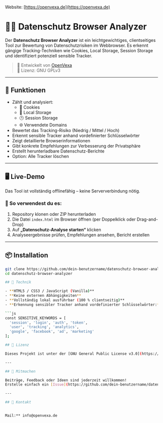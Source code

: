 Website: [https://openvexa.de](https://openvexa.de) 

# 🕵️‍♀️ Datenschutz Browser Analyzer

Der **Datenschutz Browser Analyzer** ist ein leichtgewichtiges, clientseitiges Tool zur Bewertung von Datenschutzrisiken im Webbrowser. Es erkennt gängige Tracking-Techniken wie Cookies, Local Storage, Session Storage und identifiziert potenziell sensible Tracker.

> 🔐 Entwickelt von [OpenVexa](https://openvexa.de)  
> 🧾 Lizenz: GNU GPLv3

---

## 🚀 Funktionen

- Zählt und analysiert:
  - 🍪 Cookies
  - 💾 Local Storage
  - 🕒 Session Storage
  - 🌐 Verwendete Domains
- Bewertet das Tracking-Risiko (Niedrig / Mittel / Hoch)
- Erkennt sensible Tracker anhand vordefinierter Schlüsselwörter
- Zeigt detaillierte Browserinformationen
- Gibt konkrete Empfehlungen zur Verbesserung der Privatsphäre
- Erstellt herunterladbare Datenschutz-Berichte
- Option: Alle Tracker löschen

---

## 🖥️ Live-Demo

Das Tool ist vollständig offlinefähig – keine Serververbindung nötig.

### 🔧 So verwendest du es:

1. Repository klonen oder ZIP herunterladen
2. Die Datei `index.html` im Browser öffnen (per Doppelklick oder Drag-and-Drop)
3. Auf **„Datenschutz-Analyse starten“** klicken
4. Analyseergebnisse prüfen, Empfehlungen ansehen, Bericht erstellen

---

## 📦 Installation

```bash
git clone https://github.com/dein-benutzername/datenschutz-browser-analyzer.git
cd datenschutz-browser-analyzer

## 🧠 Technik

- **HTML5 / CSS3 / JavaScript (Vanilla)**
- **Keine externen Abhängigkeiten**
- **Vollständig lokal ausführbar (100 % clientseitig)**
- **Erkennung sensibler Tracker anhand vordefinierter Schlüsselwörter:**

```js
const SENSITIVE_KEYWORDS = [
  'session', 'login', 'auth', 'token', 
  'user', 'tracking', 'analytics', 
  'google', 'facebook', 'ad', 'marketing'
];

## 📝 Lizenz

Dieses Projekt ist unter der [GNU General Public License v3.0](https://www.gnu.org/licenses/gpl-3.0.html) lizenziert.

---

## 🙌 Mitmachen

Beiträge, Feedback oder Ideen sind jederzeit willkommen!  
Erstelle einfach ein [Issue](https://github.com/dein-benutzername/datenschutz-browser-analyzer/issues) oder sende einen Pull Request.

---

## 📩 Kontakt

 
Mail:** info@openvexa.de


